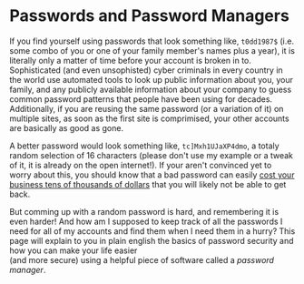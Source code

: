 # Passwords and Password Managers

If you find yourself using passwords that look something like, `t0dd1987$` (i.e. some combo of you or one of your family member's names plus a year), it is literally
only a matter of time before your account is broken in to. Sophisticated (and even unsophisted) cyber criminals in every country in the world use automated tools to look up public information
about you, your family, and any publicly available information about your company to guess common password patterns that people have been using for decades. Additionally, if you are reusing the same password (or a variation 
of it) on multiple sites, as soon as the first site is comprimised, your other accounts are basically as good as gone. 

A better password would look something like, `tc]Mxh1UJaXP4dmo`, a totaly random selection of 16 characters (please don't use my example or a tweak of it, 
it is already on the open internet!). If your aren't convinced yet to worry about this, you should know that a bad password can easily 
[cost your business tens of thousands of dollars](https://www.strongdm.com/blog/small-business-cyber-security-statistics) that you will likely not be able to get back. 

But comming up with a random password is hard, and remembering it is even harder! And how am I supposed to keep track of all the passwords I need for all of my accounts
and find them when I need them in a hurry? This page will explain to you in plain english the basics of password security and how you can make your life easier  
(and more secure) using a helpful piece of software called a *password manager*. 
